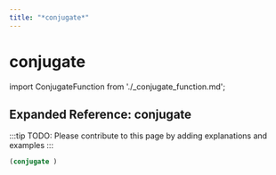 ```yaml
---
title: "*conjugate*"
---
```


# conjugate

import ConjugateFunction from './_conjugate_function.md';

<ConjugateFunction />

## Expanded Reference: conjugate

:::tip
TODO: Please contribute to this page by adding explanations and examples
:::

```lisp
(conjugate )
```
